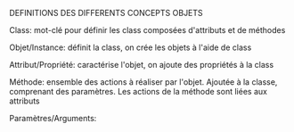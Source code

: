 DEFINITIONS DES DIFFERENTS CONCEPTS OBJETS

Class: mot-clé pour définir les class composées d'attributs et de méthodes

Objet/Instance: définit la class, on crée les objets à l'aide de class

Attribut/Propriété: caractérise l'objet, on ajoute des propriétés à la class

Méthode: ensemble des actions à réaliser par l'objet. Ajoutée à la classe, comprenant des paramètres. 
Les actions de la méthode sont liées aux attributs

Paramètres/Arguments: 

